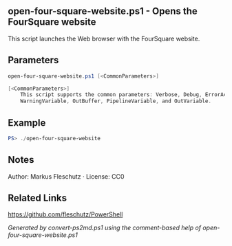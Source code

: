## open-four-square-website.ps1 - Opens the FourSquare website

This script launches the Web browser with the FourSquare website.

## Parameters
```powershell
open-four-square-website.ps1 [<CommonParameters>]

[<CommonParameters>]
    This script supports the common parameters: Verbose, Debug, ErrorAction, ErrorVariable, WarningAction, 
    WarningVariable, OutBuffer, PipelineVariable, and OutVariable.
```

## Example
```powershell
PS> ./open-four-square-website

```

## Notes
Author: Markus Fleschutz · License: CC0

## Related Links
https://github.com/fleschutz/PowerShell

*Generated by convert-ps2md.ps1 using the comment-based help of open-four-square-website.ps1*
